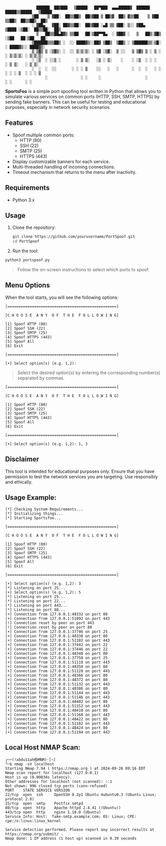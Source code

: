 ```console
              ██████  ██▓███   ▒█████   ██▀███  ▄▄▄█████▓  ██████   █████▒▒█████   ▒█████  
            ▒██    ▒ ▓██░  ██▒▒██▒  ██▒▓██ ▒ ██▒▓  ██▒ ▓▒▒██    ▒ ▓██   ▒▒██▒  ██▒▒██▒  ██▒
            ░ ▓██▄   ▓██░ ██▓▒▒██░  ██▒▓██ ░▄█ ▒▒ ▓██░ ▒░░ ▓██▄   ▒████ ░▒██░  ██▒▒██░  ██▒
              ▒   ██▒▒██▄█▓▒ ▒▒██   ██░▒██▀▀█▄  ░ ▓██▓ ░   ▒   ██▒░▓█▒  ░▒██   ██░▒██   ██░
            ▒██████▒▒▒██▒ ░  ░░ ████▓▒░░██▓ ▒██▒  ▒██▒ ░ ▒██████▒▒░▒█░   ░ ████▓▒░░ ████▓▒░
            ▒ ▒▓▒ ▒ ░▒▓▒░ ░  ░░ ▒░▒░▒░ ░ ▒▓ ░▒▓░  ▒ ░░   ▒ ▒▓▒ ▒ ░ ▒ ░   ░ ▒░▒░▒░ ░ ▒░▒░▒░ 
            ░ ░▒  ░ ░░▒ ░       ░ ▒ ▒░   ░▒ ░ ▒░    ░    ░ ░▒  ░ ░ ░       ░ ▒ ▒░   ░ ▒ ▒░ 
            ░  ░  ░  ░░       ░ ░ ░ ▒    ░░   ░   ░      ░  ░  ░   ░ ░   ░ ░ ░ ▒  ░ ░ ░ ▒  
                  ░               ░ ░     ░                    ░             ░ ░      ░ ░  
```

**SportsFoo** is a simple port spoofing tool written in Python that allows you to simulate various services on common ports (HTTP, SSH, SMTP, HTTPS) by sending fake banners. This can be useful for testing and educational purposes, especially in network security scenarios.

## Features

- Spoof multiple common ports:
  - HTTP (80)
  - SSH (22)
  - SMTP (25)
  - HTTPS (443)
- Display customizable banners for each service.
- Multi-threaded handling of incoming connections.
- Timeout mechanism that returns to the menu after inactivity.

## Requirements

- Python 3.x

## Usage

1. Clone the repository:

   ```bash
   git clone https://github.com/yourusername/PortSpoof.git
   cd PortSpoof
   ```
2. Run the tool:

  ```bash
  python3 portspoof.py
  ```

  > Follow the on-screen instructions to select which ports to spoof.

## Menu Options
  When the tool starts, you will see the following options:
  
  ```console
  [=================================================]
  
  [C H O O S E  A N Y  O F  T H E  F O L L O W I N G]
  
  [1] Spoof HTTP (80)
  [2] Spoof SSH (22)
  [3] Spoof SMTP (25)
  [4] Spoof HTTPS (443)
  [5] Spoof All
  [6] Exit
  
  [=================================================]
  
  [+] Select option(s) (e.g. 1,2):
  ```
  
  > Select the desired option(s) by entering the corresponding number(s) separated by commas.

  ```console
  [=================================================]
  
  [C H O O S E  A N Y  O F  T H E  F O L L O W I N G]
  
  [1] Spoof HTTP (80)
  [2] Spoof SSH (22)
  [3] Spoof SMTP (25)
  [4] Spoof HTTPS (443)
  [5] Spoof All
  [6] Exit
  
  [=================================================]
  
  [+] Select option(s) (e.g. 1,2): 1, 3
  ```
## Disclaimer
  This tool is intended for educational purposes only. Ensure that you have permission to test the network services you are targeting. Use responsibly and ethically.

## Usage Example:

```console
[*] Checking System Requirements...
[*] Initializing things...
[*] Starting Sportsfoo...

[=================================================]

[C H O O S E  A N Y  O F  T H E  F O L L O W I N G]

[1] Spoof HTTP (80)
[2] Spoof SSH (22)
[3] Spoof SMTP (25)
[4] Spoof HTTPS (443)
[5] Spoof All
[6] Exit

[=================================================]

[+] Select option(s) (e.g. 1,2): 3
[*] Listening on port 25...
[+] Select option(s) (e.g. 1,2): 5
[*] Listening on port 25...
[*] Listening on port 22...
[*] Listening on port 443...
[*] Listening on port 80...
[+] Connection from 127.0.0.1:48332 on port 80
[+] Connection from 127.0.0.1:51092 on port 443
[!] Connection reset by peer on port 443
[!] Connection reset by peer on port 80
[+] Connection from 127.0.0.1:37746 on port 25
[+] Connection from 127.0.0.1:48338 on port 80
[+] Connection from 127.0.0.1:51102 on port 443
[+] Connection from 127.0.0.1:37442 on port 22
[+] Connection from 127.0.0.1:37446 on port 22
[+] Connection from 127.0.0.1:48348 on port 80
[+] Connection from 127.0.0.1:37758 on port 25
[+] Connection from 127.0.0.1:51118 on port 443
[+] Connection from 127.0.0.1:48350 on port 80
[+] Connection from 127.0.0.1:51128 on port 443
[+] Connection from 127.0.0.1:48366 on port 80
[+] Connection from 127.0.0.1:48372 on port 80
[+] Connection from 127.0.0.1:51132 on port 443
[+] Connection from 127.0.0.1:48386 on port 80
[+] Connection from 127.0.0.1:51144 on port 443
[+] Connection from 127.0.0.1:51146 on port 443
[+] Connection from 127.0.0.1:48402 on port 80
[+] Connection from 127.0.0.1:51152 on port 443
[+] Connection from 127.0.0.1:48410 on port 80
[+] Connection from 127.0.0.1:51168 on port 443
[+] Connection from 127.0.0.1:48422 on port 80
[+] Connection from 127.0.0.1:51182 on port 443
[+] Connection from 127.0.0.1:48424 on port 80
[+] Connection from 127.0.0.1:51194 on port 443
```
## Local Host NMAP Scan:

```console
┌──(!abdu11ah㉿MNM)-[~]
└─$ nmap -sV localhost    
Starting Nmap 7.94 ( https://nmap.org ) at 2024-09-26 09:16 EDT
Nmap scan report for localhost (127.0.0.1)
Host is up (0.00034s latency).
Other addresses for localhost (not scanned): ::1
Not shown: 996 closed tcp ports (conn-refused)
PORT    STATE SERVICE VERSION
22/tcp  open  ssh     OpenSSH 8.2p1 Ubuntu 4ubuntu0.3 (Ubuntu Linux; protocol 2.0)
25/tcp  open  smtp    Postfix smtpd
80/tcp  open  http    Apache httpd 2.4.41 ((Ubuntu))
443/tcp open  http    nginx 1.18.0 (Ubuntu)
Service Info: Host:  fake-smtp.example.com; OS: Linux; CPE: cpe:/o:linux:linux_kernel

Service detection performed. Please report any incorrect results at https://nmap.org/submit/ .
Nmap done: 1 IP address (1 host up) scanned in 0.39 seconds
```
